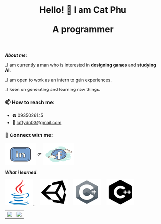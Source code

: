 <h1 id="head1" align="center"> Hello! 👋 I am Cat Phu
  <br> <p>A programmer</p>
</h1>
<br>

***About me:***

<p>_I am currently a man who is interested in <strong>designing games</strong> and <strong>studying AI</strong>.</p>
<p>_I am open to work as an intern to gain experiences.</p>
<p>_I keen on generating and learning new things.</p>

<h3>📫 <b>How to reach me:</b></h3>

- ☎️ 0935026145
- 📧 luffydn03@gmail.com
  
<h3>🤝 <b>Connect with me:</b></h3>
<p>
<a href="https://www.linkedin.com/in/catphu003/"><img align="center" src="https://github.com/NinITWB/NinITWB/blob/main/Pictures/icons8-linkedin.svg"               alt="Linkedln" height="70" width="100"/></a> <em>or</em> 
<a href=https://www.facebook.com/phude123/"><img align="center" src="https://github.com/NinITWB/NinITWB/blob/main/Pictures/icons8-facebook.svg" alt="Facebook"      height="70" width="100"/></a>
</p>

***What i learned***:
<p align="left"> <a href="https://www.java.com" target="_blank" rel="noreferrer"> <img src="https://raw.githubusercontent.com/devicons/devicon/master/icons/java/java-original.svg" alt="java" width="90" height="85"/> </a>&emsp;
<img src="https://github.com/NinITWB/NinITWB/blob/main/Pictures/icons8-unity-250.svg" alt="Unity" width="90" height="85"/>&emsp;
<img src="https://github.com/NinITWB/NinITWB/blob/main/Pictures/icons8-c-sharp-logo.svg" alt="C_Sharp" width="90" height="85"/>&emsp;  
<img src="https://github.com/NinITWB/NinITWB/blob/main/Pictures/icons8-c.svg" alt="C++" width="90" height="85"/>
</p>

<table>
  <tr>
    <td valign="top"><img src="https://github-readme-stats.vercel.app/api?username=NinITWB&show_icons=true&title_color=ffffff&icon_color=34abeb&text_color=daf7dc&bg_color=151515"/></td>
    <td valign="top"><img src="https://github-readme-stats.vercel.app/api/top-langs/?username=NinITWB&layout=compact&show_icons=true&title_color=ffffff&icon_color=34abeb&text_color=daf7dc&bg_color=151515"/></td>
  </tr>
</table>
